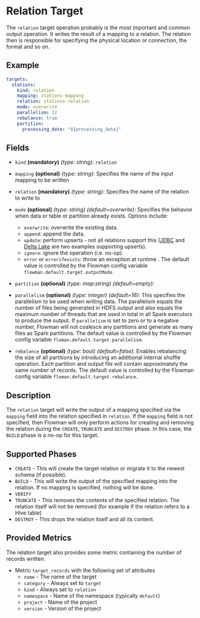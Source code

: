 # Relation Target

The `relation` target operation probably is the most important and common output operation. It 
writes the result of a mapping to a relation. The relation then is responsible for specifying
the physical location or connection, the format and so on.

## Example

```yaml
targets:
  stations:
    kind: relation
    mapping: stations-mapping
    relation: stations-relation
    mode: overwrite
    parallelism: 32
    rebalance: true
    partition:
      processing_date: "${processing_date}"
```

## Fields

* `kind` **(mandatory)** *(type: string)*: `relation`

* `mapping` **(optional)** *(type: string)*: 
Specifies the name of the input mapping to be written

* `relation` **(mandatory)** *(type: string)*: 
Specifies the name of the relation to write to

* `mode` **(optional)** *(type: string)* *(default=overwrite)*: 
Specifies the behavior when data or table or partition already exists. Options include:
  * `overwrite`: overwrite the existing data.
  * `append`: append the data.
  * `update`: perform upserts - not all relations support this ([JDBC](../relation/jdbc.md) and 
    [Delta Lake](../relation/deltaTable.md) are two examples supporting upserts).
  * `ignore`: ignore the operation (i.e. no-op).
  * `error` or `errorifexists`: throw an exception at runtime . 
The default value is controlled by the Flowman config variable `flowman.default.target.outputMode`.

* `partition` **(optional)** *(type: map:string)* *(default=empty)*:

* `parallelism` **(optional)** *(type: integer)* *(default=16)*:
This specifies the parallelism to be used when writing data. The parallelism equals the number
of files being generated in HDFS output and also equals the maximum number of threads that are used in total in all 
Spark executors to produce the output. If `parallelism` is set to zero or to a negative number, Flowman will not 
coalesce any partitions and generate as many files as Spark partitions. The default value is controlled by the
Flowman config variable `floman.default.target.parallelism`.

* `rebalance` **(optional)** *(type: bool)* *(default=false)*:
Enables rebalancing the size of all partitions by introducing an additional internal shuffle operation. Each partition 
and output file will contain approximately the same number of records. The default value is controlled by the
Flowman config variable `floman.default.target.rebalance`.


## Description

The `relation` target will write the output of a mapping specified via the `mapping` field into the relation specified
in `relation`. If the `mapping` field is not specified, then Flowman will only perform actions for creating and removing
the relation during the `CREATE`, `TRUNCATE` and `DESTROY` phase. In this case, the `BUILD` phase is a no-op for this
target.


## Supported Phases
* `CREATE` - This will create the target relation or migrate it to the newest schema (if possible).
* `BUILD` - This will write the output of the specified mapping into the relation. If no mapping is specified, nothing
 will be done. 
* `VERIFY`
* `TRUNCATE` - This removes the contents of the specified relation. The relation itself will not be removed (for example
if the relation refers to a Hive table)
* `DESTROY` - This drops the relation itself and all its content.


## Provided Metrics
The relation target also provides some metric containing the number of records written:

* Metric `target_records` with the following set of attributes
  - `name` - The name of the target
  - `category` - Always set to `target`
  - `kind` - Always set to `relation`
  - `namespace` - Name of the namespace (typically `default`)
  - `project` - Name of the project
  - `version` - Version of the project
